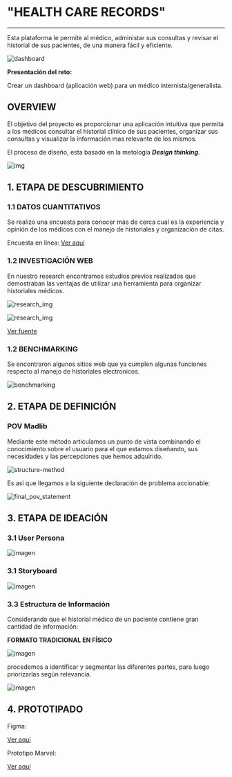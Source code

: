 # "HEALTH CARE RECORDS"
***
Esta plataforma le permite al médico, administar sus consultas y revisar el historial de sus pacientes, de una manera fácil y eficiente.

![dashboard](https://github.com/SteffAhv/health_care/blob/master/assets/images/welcome.png?raw=true)

**Presentación del reto:**

Crear un dashboard (aplicación web) para un médico internista/generalista.

## OVERVIEW

El objetivo del proyecto es proporcionar una aplicación intuitiva que permita a los médicos consultar el historial clínico de sus pacientes, organizar sus consultas y visualizar la información mas relevante de los mismos.

El proceso de diseño, esta basado en la metología ***Design thinking***.

![img](assets/images/Design-Thinking-Graphic.png)

## 1. ETAPA DE DESCUBRIMIENTO
### 1.1 DATOS CUANTITATIVOS
Se realizo una encuesta para conocer  más de cerca cual es la experiencia y opinión de los médicos con el manejo de historiales y organización de citas.

Encuesta en línea:
[Ver aquí](https://goo.gl/forms/zjMvCLSVRTAsMq9J2)

### 1.2 INVESTIGACIÓN WEB 
En nuestro research encontramos estudios previos realizados que demostraban las ventajas de utilizar una herramienta para organizar historiales médicos.

![research_img](https://github.com/SteffAhv/health_care/blob/master/assets/images/research_web.png?raw=true)

![research_img](https://github.com/SteffAhv/health_care/blob/master/assets/images/research_web02.png?raw=true)

[Ver fuente](http://www.informatica-medica.com/historia-clinica-en-papel-vs-historia-clinica-electronica/)


### 1.2 BENCHMARKING

Se encontraron algunos sitios web que ya cumplen algunas funciones respecto al manejo de historiales electronicos.

![benchmarking](https://github.com/SteffAhv/health_care/blob/master/assets/images/bench_map.jpg?raw=true)

## 2. ETAPA DE DEFINICIÓN

### POV Madlib

Mediante este método articulamos un punto de vista combinando el conocimiento sobre el usuario para el que estamos diseñando, sus necesidades y las percepciones que hemos adquirido.

![structure-method](https://github.com/SteffAhv/health_care/blob/master/assets/images/point_of_view.png?raw=true)

Es asì que llegamos a la siguiente declaración de problema accionable:

![final_pov_statement](https://github.com/SteffAhv/health_care/blob/master/assets/images/pov_method.png?raw=true)
       
## 3. ETAPA DE IDEACIÓN
### 3.1 User Persona
![imagen](https://github.com/SteffAhv/health_care/blob/master/assets/images/user_persona.jpg?raw=true)

### 3.1 Storyboard

![imagen](https://github.com/SteffAhv/health_care/blob/master/assets/images/storyboard.jpg?raw=true)

### 3.3 Estructura de Información

Considerando que el historial médico de un paciente contiene gran cantidad de información: 

**FORMATO TRADICIONAL EN FÍSICO**

![imagen](https://github.com/SteffAhv/health_care/blob/master/assets/images/example.png?raw=true)

procedemos a identificar y segmentar las diferentes partes, para luego priorizarlas según relevancia.


![imagen](https://github.com/SteffAhv/health_care/blob/master/assets/images/structure.jpg?raw=true)




## 4. PROTOTIPADO
Figma:

[Ver aquí](https://www.figma.com/file/V7Urd71puP3hxHVwVWiScoWw/DASHBOARD)

Prototipo Marvel:

[Ver aquí](https://marvelapp.com/933b9he/screen/44538022)

